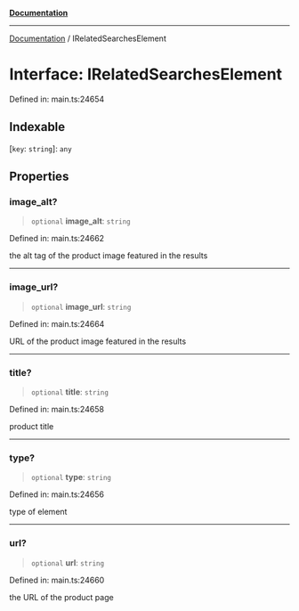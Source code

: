 [**Documentation**](../README.md)

***

[Documentation](../README.md) / IRelatedSearchesElement

# Interface: IRelatedSearchesElement

Defined in: main.ts:24654

## Indexable

\[`key`: `string`\]: `any`

## Properties

### image\_alt?

> `optional` **image\_alt**: `string`

Defined in: main.ts:24662

the alt tag of the product image featured in the results

***

### image\_url?

> `optional` **image\_url**: `string`

Defined in: main.ts:24664

URL of the product image featured in the results

***

### title?

> `optional` **title**: `string`

Defined in: main.ts:24658

product title

***

### type?

> `optional` **type**: `string`

Defined in: main.ts:24656

type of element

***

### url?

> `optional` **url**: `string`

Defined in: main.ts:24660

the URL of the product page
